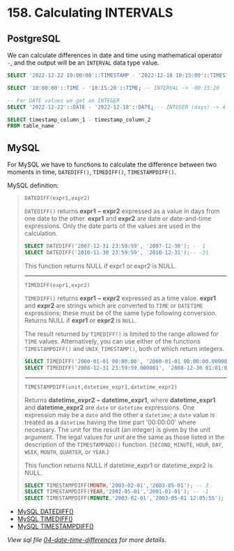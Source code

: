 # 158. Calculating INTERVALS

## PostgreSQL

We can calculate differences in date and time using mathematical operator `-`, and the output will be an `INTERVAL` data type value.

```sql
SELECT '2022-12-22 10:00:00'::TIMESTAMP - '2022-12-18 10:15:00'::TIMESTAMP; -- INTERVAL -> 3 days 23:44:40

SELECT '10:00:00'::TIME - '10:15:20'::TIME; -- INTERVAL -> -00:15:20

-- For DATE values we get an INTEGER
SELECT '2022-12-22'::DATE - '2022-12-18'::DATE; -- INTEGER (days) -> 4

SELECT timestamp_column_1 - timestamp_column_2
FROM table_name
```

## MySQL

For MySQL we have to functions to calculate the difference between two moments in time, `DATEDIFF()`, `TIMEDIFF()`, `TIMESTAMPDIFF()`.

MySQL definition:

> `DATEDIFF(expr1,expr2)`
>
> `DATEDIFF()` returns **expr1 − expr2** expressed as a value in days from one date to the other. **expr1** and **expr2** are date or date-and-time expressions. Only the date parts of the values are used in the calculation.
>
> ```sql
> SELECT DATEDIFF('2007-12-31 23:59:59', '2007-12-30'); -- 1
> SELECT DATEDIFF('2010-11-30 23:59:59', '2010-12-31');-- -31
> ```
>
> This function returns NULL if expr1 or expr2 is NULL.
>
> ---
>
> `TIMEDIFF(expr1,expr2)`
>
> `TIMEDIFF()` returns **expr1 − expr2** expressed as a time value. **expr1** and **expr2** are strings which are converted to `TIME` or `DATETIME` expressions; these must be of the same type following conversion. Returns NULL if **expr1** or **expr2** is `NULL`.
>
> The result returned by `TIMEDIFF()` is limited to the range allowed for `TIME` values. Alternatively, you can use either of the functions `TIMESTAMPDIFF()` and `UNIX_TIMESTAMP()`, both of which return integers.
>
> ```sql
> SELECT TIMEDIFF('2000-01-01 00:00:00', '2000-01-01 00:00:00.000001'); -- '-00:00:00.000001'
> SELECT TIMEDIFF('2008-12-31 23:59:59.000001', '2008-12-30 01:01:01.000002'); -- '46:58:57.999999'
> ```
>
> ---
>
> `TIMESTAMPDIFF(unit,datetime_expr1,datetime_expr2)`
>
> Returns **datetime_expr2 − datetime_expr1**, where **datetime_expr1** and **datetime_expr2** are `date` or `datetime` expressions. One expression may be a `date` and the other a `datetime`; a `date` value is treated as a `datetime` having the time part '00:00:00' where necessary. The unit for the result (an integer) is given by the unit argument. The legal values for unit are the same as those listed in the description of the `TIMESTAMPADD()` function. (`SECOND`, `MINUTE`, `HOUR`, `DAY`, `WEEK`, `MONTH`, `QUARTER`, or `YEAR`.)
>
> This function returns NULL if datetime_expr1 or datetime_expr2 is NULL.
>
> ```sql
> SELECT TIMESTAMPDIFF(MONTH,'2003-02-01','2003-05-01'); -- 3
> SELECT TIMESTAMPDIFF(YEAR,'2002-05-01','2001-01-01'); -- -1
> SELECT TIMESTAMPDIFF(MINUTE,'2003-02-01','2003-05-01 12:05:55'); -- 128885
> ```

- [MySQL DATEDIFF()](https://dev.mysql.com/doc/refman/8.0/en/date-and-time-functions.html#function_datediff)
- [MySQL TIMEDIFF()](https://dev.mysql.com/doc/refman/8.0/en/date-and-time-functions.html#function_timediff)
- [MySQL TIMESTAMPDIFF()](https://dev.mysql.com/doc/refman/8.0/en/date-and-time-functions.html#function_timestampdiff)

_View sql file [04-date-time-differences](./sql/04-date-time-differences.sql) for more details._
